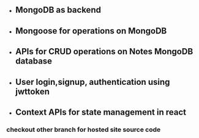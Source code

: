 - ## MongoDB as backend
- ## Mongoose for operations on MongoDB
- ## APIs for CRUD operations on Notes MongoDB database
- ## User login,signup, authentication using jwttoken

- ## Context APIs for state management in react

### checkout other branch for hosted site source code
